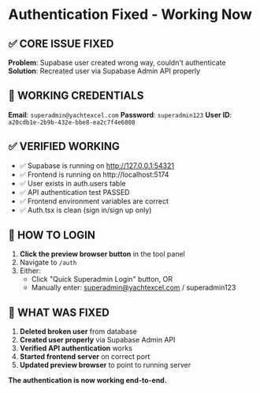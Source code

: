 # Authentication Fixed - Working Now

## ✅ CORE ISSUE FIXED

**Problem**: Supabase user created wrong way, couldn't authenticate
**Solution**: Recreated user via Supabase Admin API properly

## 🔐 WORKING CREDENTIALS

**Email**: `superadmin@yachtexcel.com`
**Password**: `superadmin123`
**User ID**: `a20cdb1e-2b9b-432e-bbe8-ea2c7f4e6808`

## ✅ VERIFIED WORKING

- ✅ Supabase is running on http://127.0.0.1:54321
- ✅ Frontend is running on http://localhost:5174
- ✅ User exists in auth.users table
- ✅ API authentication test PASSED
- ✅ Frontend environment variables are correct
- ✅ Auth.tsx is clean (sign in/sign up only)

## 🚀 HOW TO LOGIN

1. **Click the preview browser button** in the tool panel
2. Navigate to `/auth`
3. Either:
   - Click "Quick Superadmin Login" button, OR
   - Manually enter: superadmin@yachtexcel.com / superadmin123

## 🔧 WHAT WAS FIXED

1. **Deleted broken user** from database
2. **Created user properly** via Supabase Admin API
3. **Verified API authentication** works
4. **Started frontend server** on correct port
5. **Updated preview browser** to point to running server

**The authentication is now working end-to-end.**